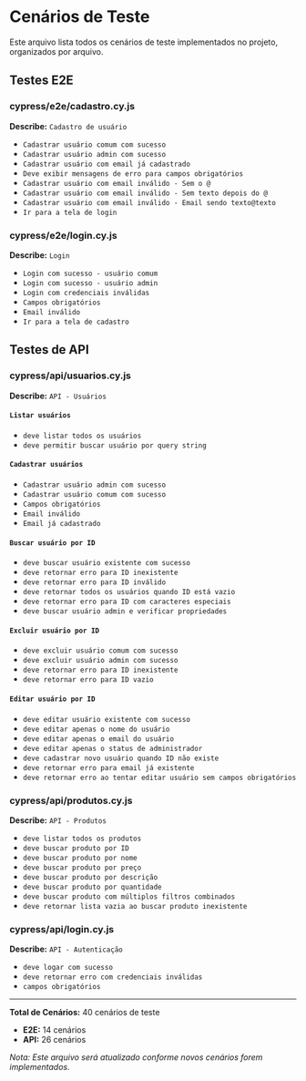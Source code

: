 # Cenários de Teste

Este arquivo lista todos os cenários de teste implementados no projeto, organizados por arquivo.

## Testes E2E

### cypress/e2e/cadastro.cy.js
**Describe:** `Cadastro de usuário`

- `Cadastrar usuário comum com sucesso`
- `Cadastrar usuário admin com sucesso`
- `Cadastrar usuário com email já cadastrado`
- `Deve exibir mensagens de erro para campos obrigatórios`
- `Cadastrar usuário com email inválido - Sem o @`
- `Cadastrar usuário com email inválido - Sem texto depois do @`
- `Cadastrar usuário com email inválido - Email sendo texto@texto`
- `Ir para a tela de login`

### cypress/e2e/login.cy.js
**Describe:** `Login`

- `Login com sucesso - usuário comum`
- `Login com sucesso - usuário admin`
- `Login com credenciais inválidas`
- `Campos obrigatórios`
- `Email inválido`
- `Ir para a tela de cadastro`

## Testes de API

### cypress/api/usuarios.cy.js
**Describe:** `API - Usuários`

#### `Listar usuários`
- `deve listar todos os usuários`
- `deve permitir buscar usuário por query string`

#### `Cadastrar usuários`
- `Cadastrar usuário admin com sucesso`
- `Cadastrar usuário comum com sucesso`
- `Campos obrigatórios`
- `Email inválido`
- `Email já cadastrado`

#### `Buscar usuário por ID`
- `deve buscar usuário existente com sucesso`
- `deve retornar erro para ID inexistente`
- `deve retornar erro para ID inválido`
- `deve retornar todos os usuários quando ID está vazio`
- `deve retornar erro para ID com caracteres especiais`
- `deve buscar usuário admin e verificar propriedades`

#### `Excluir usuário por ID`
- `deve excluir usuário comum com sucesso`
- `deve excluir usuário admin com sucesso`
- `deve retornar erro para ID inexistente`
- `deve retornar erro para ID vazio`

#### `Editar usuário por ID`
- `deve editar usuário existente com sucesso`
- `deve editar apenas o nome do usuário`
- `deve editar apenas o email do usuário`
- `deve editar apenas o status de administrador`
- `deve cadastrar novo usuário quando ID não existe`
- `deve retornar erro para email já existente`
- `deve retornar erro ao tentar editar usuário sem campos obrigatórios`

### cypress/api/produtos.cy.js
**Describe:** `API - Produtos`

- `deve listar todos os produtos`
- `deve buscar produto por ID`
- `deve buscar produto por nome`
- `deve buscar produto por preço`
- `deve buscar produto por descrição`
- `deve buscar produto por quantidade`
- `deve buscar produto com múltiplos filtros combinados`
- `deve retornar lista vazia ao buscar produto inexistente`

### cypress/api/login.cy.js
**Describe:** `API - Autenticação`

- `deve logar com sucesso`
- `deve retornar erro com credenciais inválidas`
- `campos obrigatórios`

---

**Total de Cenários:** 40 cenários de teste
- **E2E:** 14 cenários
- **API:** 26 cenários

*Nota: Este arquivo será atualizado conforme novos cenários forem implementados.* 